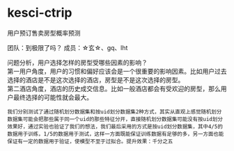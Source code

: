 # kesci-ctrip
用户预订售卖房型概率预测

团队：到极限了吗？
成员：☆玄☆、gq、lht

问题分析，用户选择怎样的房型受哪些因素的影响？  
第一用户角度，用户的习惯和偏好应该会是一个很重要的影响因素。比如用户过去选择的酒店是不是这次选择的酒店，房型是不是这次选择的房型。  
第二酒店角度，酒店的历史成交信息。比如一般酒店都会有受欢迎的房型，那么用户最终选择的可能性就会最大。  


    我们分别测试了通过随机划分数据集和按uid划分数据集2种方式，其实从直观上感觉随机划分数据集可能会把那些属于同一个uid的那些特征分开，直接随机划分数据集可能没有按uid划分效果好，通过实验也验证了我们的想法，我们最后采用的方式是按uid划分数据集，其中4/5的数据用于训练，1/5的数据用于测试，这样一方面既能保证训练数据有足够的多，另一方面也能保证有一定的数据用于验证，使模型不至于过拟合。提升效果：千分之五












